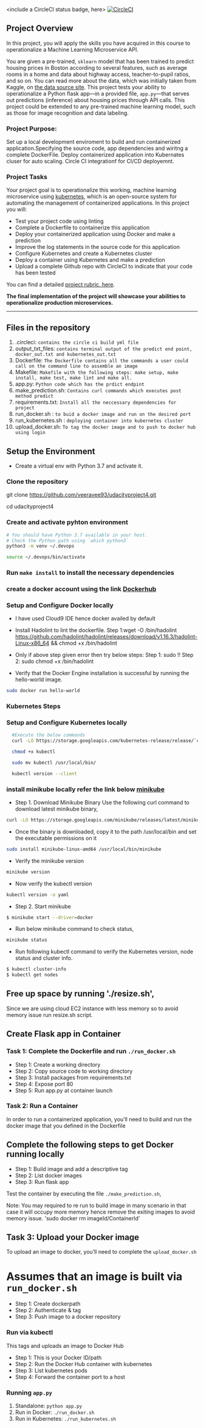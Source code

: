 <include a CircleCI status badge, here>
[![CircleCI](https://dl.circleci.com/status-badge/img/gh/veeravee93/udacityproject4/tree/main.svg?style=svg)](https://dl.circleci.com/status-badge/redirect/gh/veeravee93/udacityproject4/tree/main)

## Project Overview

In this project, you will apply the skills you have acquired in this course to operationalize a Machine Learning Microservice API.

You are given a pre-trained, `sklearn` model that has been trained to predict housing prices in Boston according to several features, such as average rooms in a home and data about highway access, teacher-to-pupil ratios, and so on. You can read more about the data, which was initially taken from Kaggle, on [the data source site](https://www.kaggle.com/c/boston-housing). This project tests your ability to operationalize a Python flask app—in a provided file, `app.py`—that serves out predictions (inference) about housing prices through API calls. This project could be extended to any pre-trained machine learning model, such as those for image recognition and data labeling.

### Project Purpose:

Set up a local development enviroment to build and run containerized application.Specifying the source code, app dependencies and wiritng a complete DockerFile. Deploy containerized application into Kubernates cluser for auto scaling.
Circle CI integrationf for CI/CD deployemnt.

### Project Tasks

Your project goal is to operationalize this working, machine learning microservice using [kubernetes](https://kubernetes.io/), which is an open-source system for automating the management of containerized applications. In this project you will:

- Test your project code using linting
- Complete a Dockerfile to containerize this application
- Deploy your containerized application using Docker and make a prediction
- Improve the log statements in the source code for this application
- Configure Kubernetes and create a Kubernetes cluster
- Deploy a container using Kubernetes and make a prediction
- Upload a complete Github repo with CircleCI to indicate that your code has been tested

You can find a detailed [project rubric, here](https://review.udacity.com/#!/rubrics/2576/view).

**The final implementation of the project will showcase your abilities to operationalize production microservices.**

---

## Files in the repository

1. .circleci: `contains the circle ci build yml file`
2. output_txt_files: `contains terminal output of the predict end point, docker_out.txt and kubernetes_out.txt`
3. Dockerfile: `The Dockerfile contains all the commands a user could call on the command line to assemble an image`
4. Makefile: `Makefile with the following steps: make setup, make install, make test, make lint and make all.`
5. app.py: `Python code which has the prdict endpint `
6. make_prediction.sh: `Contains curl commands which executes post method predict`
7. requirements.txt: `Install all the neccessary dependencies for project`
8. run_docker.sh : `to buid a docker image and run on the desired port`
9. run_kubernetes.sh : `deploying container into kubernetes cluster`
10. upload_docker.sh: `To tag the docker image and to push to docker hub using login`

## Setup the Environment

- Create a virtual env with Python 3.7 and activate it.

### Clone the repository

git clone https://github.com/veeravee93/udacityproject4.git

cd udacityproject4

### Create and activate pyhton environment

```bash
# You should have Python 3.7 available in your host.
# Check the Python path using `which python3`
python3 -m venv ~/.devops

source ~/.devops/bin/activate

```

### Run `make install` to install the necessary dependencies

### create a docker account using the link [Dockerhub](https://hub.docker.com/signup)

### Setup and Configure Docker locally

- I have used Cloud9 IDE hence docker availed by default 

- Install Hadolint to lint the dockerfile.
Step 1:wget -O /bin/hadolint https://github.com/hadolint/hadolint/releases/download/v1.16.3/hadolint-Linux-x86_64 && chmod +x /bin/hadolint

- Only if above step given error then try below steps:
Step 1: sudo !!
Step 2: sudo chmod +x /bin/hadolint

- Verify that the Docker Engine installation is successful by running the hello-world image.

```bash
sudo docker run hello-world
```

### Kubernetes Steps

### Setup and Configure Kubernetes locally

```bash
  #Execute the below commands
  curl -LO https://storage.googleapis.com/kubernetes-release/release/`curl -s https://storage.googleapis.com/kubernetes-release/release/stable.txt`/bin/linux/amd64/kubectl

  chmod +x kubectl

  sudo mv kubectl /usr/local/bin/

  kubectl version --client
```

### install minikube locally refer the link below [minikube](https://www.linuxtechi.com/how-to-install-minikube-on-ubuntu)

- Step 1. Download Minikube Binary
  Use the following curl command to download latest minikube binary,

```bash
curl -LO https://storage.googleapis.com/minikube/releases/latest/minikube-linux-amd64
```

- Once the binary is downloaded, copy it to the path /usr/local/bin and set the executable permissions on it

```bash
sudo install minikube-linux-amd64 /usr/local/bin/minikube
```

- Verify the minikube version

```bash
minikube version
```

- Now verify the kubectl version

```bash
kubectl version -o yaml
```

- Step 2. Start minikube

```bash
$ minikube start --driver=docker
```

- Run below minikube command to check status,

```bash
minikube status
```

- Run following kubectl command to verify the Kubernetes version, node status and cluster info.

```bash
$ kubectl cluster-info
$ kubectl get nodes
```
## Free up space by running './resize.sh',
Since we are using cloud EC2 instance with less memory so to avoid memory issue run resize.sh script.
 
## Create Flask app in Container

### Task 1: Complete the Dockerfile and run `./run_docker.sh`

- Step 1: Create a working directory
- Step 2: Copy source code to working directory
- Step 3: Install packages from requirements.txt
- Step 4: Expose port 80
- Step 5: Run app.py at container launch

### Task 2: Run a Container

In order to run a containerized application, you’ll need to build and run the docker image that you defined in the Dockerfile

## Complete the following steps to get Docker running locally

- Step 1: Build image and add a descriptive tag
- Step 2: List docker images
- Step 3: Run flask app

Test the container by executing the file `./make_prediction.sh`,

Note: You may required to re run to build image in many scenario in that case it will occupy more memory hence remove the exiting images to avoid memory issue.
'sudo docker rm imageId/ContainerId'

## Task 3: Upload your Docker image

To upload an image to docker, you’ll need to complete the `upload_docker.sh`

# Assumes that an image is built via `run_docker.sh`

- Step 1: Create dockerpath
- Step 2: Authenticate & tag
- Step 3: Push image to a docker repository

### Run via kubectl

This tags and uploads an image to Docker Hub

- Step 1: This is your Docker ID/path
- Step 2: Run the Docker Hub container with kubernetes
- Step 3: List kubernetes pods
- Step 4: Forward the container port to a host

### Running `app.py`

1. Standalone: `python app.py`
2. Run in Docker: `./run_docker.sh`
3. Run in Kubernetes: `./run_kubernetes.sh`
